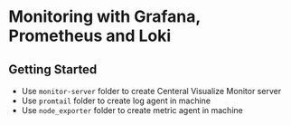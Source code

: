 # Monitoring with Grafana, Prometheus and Loki

## Getting Started
- Use `monitor-server` folder to create Centeral Visualize Monitor server
- Use `promtail` folder to create log agent in machine
- Use `node_exporter` folder to create metric agent in machine
